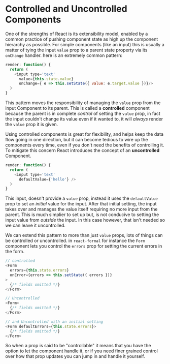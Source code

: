 # Controlled and Uncontrolled Components

One of the strengths of React is its extensibility model, enabled by a common practice of pushing component state as high up the component hierarchy as possible. For simple components (like an input) this is usually a matter of tying the input `value` prop to a parent state property via its `onChange` handler. here is an extremely common pattern:

```js
render: function() {
  return (
    <input type='text' 
      value={this.state.value} 
      onChange={ e => this.setState({ value: e.target.value })}/>
  )
}
```

This pattern moves the responsibility of managing the `value` prop from the input Component to its parent. This is called a __controlled__ component because the parent is in complete _control_ of setting the `value` prop, in fact the input couldn't change its value even if it wanted to, it will _always_ render the `value` prop it is given.

Using controlled components is great for flexibility, and helps keep the data flow going in one direction, but it can become tedious to wire up the components every time, even if you don't need the benefits of controlling it. To mitigate this concern React introduces the concept of an __uncontrolled__ Component.

```js
render: function() {
  return (
    <input type='text' 
      defaultValue={'hello'} />
  )
}
```

This input, doesn't provide a `value` prop, instead it uses the `defaultValue` prop to set an _initial_ value for the input. After that initial setting, the input takes over and manages the value itself requiring no more input from the parent. This is much simplier to set up but, is not conducive to setting the input value from _outside_ the input. In this case however, that isn't needed so we can leave it uncontrolled.

We can extend this pattern to more than just `value` props, lots of things can be controlled or uncontrolled. in `react-formal` for instance the `Form` component lets you control the `errors` prop for setting the current errors in the form.

```js
// controlled
<Form 
  errors={this.state.errors}
  onError={errors => this.setState({ errors })}
>
  {/* fields omitted */}
</Form>

// Uncontrolled
<Form>
  {/* fields omitted */}
</Form>

// and Uncontrolled with an initial setting
<Form defaultErrors={this.state.errors}>
  {/* fields omitted */}
</Form>
```

So when a prop is said to be "controllable" it means that you have the option to let the component handle it, or if you need finer grained control over how that prop updates you can jump in and handle it yourself.